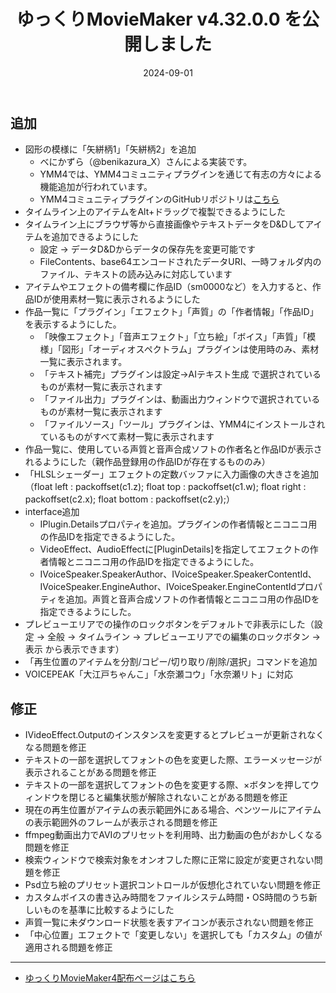 ﻿---
title: ゆっくりMovieMaker v4.32.0.0 を公開しました
date: 2024-09-01
tags: [YMM4,お知らせ]
---
## 追加
- 図形の模様に「矢絣柄1」「矢絣柄2」を追加
  - べにかずら（@benikazura_X）さんによる実装です。
  - YMM4では、YMM4コミュニティプラグインを通じて有志の方々による機能追加が行われています。
  - YMM4コミュニティプラグインのGitHubリポジトリは[こちら](https://github.com/manju-summoner/YukkuriMovieMaker.Plugin.Community)
- タイムライン上のアイテムをAlt+ドラッグで複製できるようにした
- タイムライン上にブラウザ等から直接画像やテキストデータをD&Dしてアイテムを追加できるようにした
  - 設定 → データD&Dからデータの保存先を変更可能です
  - FileContents、base64エンコードされたデータURI、一時フォルダ内のファイル、テキストの読み込みに対応しています
- アイテムやエフェクトの備考欄に作品ID（sm0000など）を入力すると、作品IDが使用素材一覧に表示されるようにした
- 作品一覧に「プラグイン」「エフェクト」「声質」の「作者情報」「作品ID」を表示するようにした。
  - 「映像エフェクト」「音声エフェクト」「立ち絵」「ボイス」「声質」「模様」「図形」「オーディオスペクトラム」プラグインは使用時のみ、素材一覧に表示されます。
  - 「テキスト補完」プラグインは設定→AIテキスト生成 で選択されているものが素材一覧に表示されます
  - 「ファイル出力」プラグインは、動画出力ウィンドウで選択されているものが素材一覧に表示されます
  - 「ファイルソース」「ツール」プラグインは、YMM4にインストールされているものがすべて素材一覧に表示されます
- 作品一覧に、使用している声質と音声合成ソフトの作者名と作品IDが表示されるようにした（親作品登録用の作品IDが存在するもののみ）
- 「HLSLシェーダー」エフェクトの定数バッファに入力画像の大きさを追加（float left : packoffset(c1.z); float top : packoffset(c1.w); float right : packoffset(c2.x); float bottom : packoffset(c2.y);）
- interface追加
  - IPlugin.Detailsプロパティを追加。プラグインの作者情報とニコニコ用の作品IDを指定できるようにした。
  - VideoEffect、AudioEffectに[PluginDetails]を指定してエフェクトの作者情報とニコニコ用の作品IDを指定できるようにした。
  - IVoiceSpeaker.SpeakerAuthor、IVoiceSpeaker.SpeakerContentId、IVoiceSpeaker.EngineAuthor、IVoiceSpeaker.EngineContentIdプロパティを追加。声質と音声合成ソフトの作者情報とニコニコ用の作品IDを指定できるようにした。
- プレビューエリアでの操作のロックボタンをデフォルトで非表示にした（設定 → 全般 → タイムライン → プレビューエリアでの編集のロックボタン → 表示 から表示できます）
- 「再生位置のアイテムを分割/コピー/切り取り/削除/選択」コマンドを追加
- VOICEPEAK「大江戸ちゃんこ」「水奈瀬コウ」「水奈瀬リト」に対応
## 修正
- IVideoEffect.Outputのインスタンスを変更するとプレビューが更新されなくなる問題を修正
- テキストの一部を選択してフォントの色を変更した際、エラーメッセージが表示されることがある問題を修正
- テキストの一部を選択してフォントの色を変更する際、×ボタンを押してウィンドウを閉じると編集状態が解除されないことがある問題を修正
- 現在の再生位置がアイテムの表示範囲外にある場合、ペンツールにアイテムの表示範囲外のフレームが表示される問題を修正
- ffmpeg動画出力でAVIのプリセットを利用時、出力動画の色がおかしくなる問題を修正
- 検索ウィンドウで検索対象をオンオフした際に正常に設定が変更されない問題を修正
- Psd立ち絵のプリセット選択コントロールが仮想化されていない問題を修正
- カスタムボイスの書き込み時間をファイルシステム時間・OS時間のうち新しいものを基準に比較するようにした
- 声質一覧に未ダウンロード状態を表すアイコンが表示されない問題を修正
- 「中心位置」エフェクトで「変更しない」を選択しても「カスタム」の値が適用される問題を修正

---

- [ゆっくりMovieMaker4配布ページはこちら](../index.md)